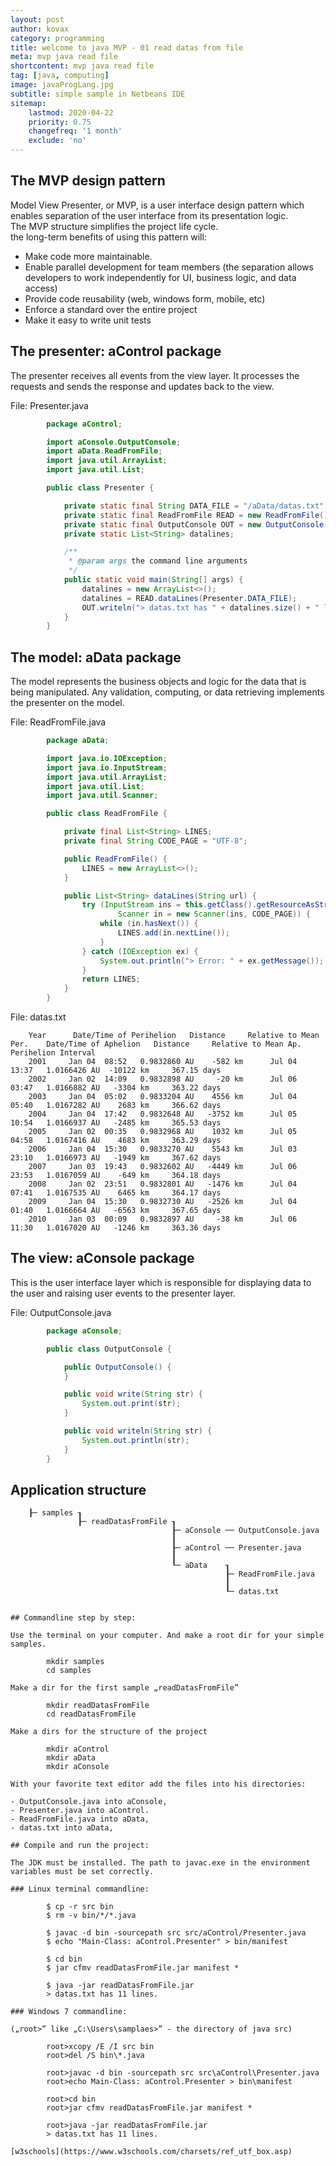 ```yaml
---
layout: post
author: kovax
category: programming
title: welcome to java MVP - 01 read datas from file
meta: mvp java read file
shortcontent: mvp java read file
tag: [java, computing]
image: javaProgLang.jpg
subtitle: simple sample in Netbeans IDE
sitemap:
    lastmod: 2020-04-22
    priority: 0.75
    changefreq: '1 month'
    exclude: 'no'
---
```


## The MVP design pattern

Model View Presenter, or MVP, is a user interface design pattern which enables separation of the user interface from its presentation logic.  
The MVP structure simplifies the project life cycle.  
the long-term benefits of using this pattern will:
-   Make code more maintainable.
-   Enable parallel development for team members (the separation allows developers to work independently for UI, business logic, and data access)
-   Provide code reusability (web, windows form, mobile, etc)
-   Enforce a standard over the entire project
-   Make it easy to write unit tests


## The presenter: aControl package

The presenter receives all events from the view layer.  It processes the requests and sends the response and updates back to the view.

File: Presenter.java

```java
        package aControl;

        import aConsole.OutputConsole;
        import aData.ReadFromFile;
        import java.util.ArrayList;
        import java.util.List;

        public class Presenter {

            private static final String DATA_FILE = "/aData/datas.txt";
            private static final ReadFromFile READ = new ReadFromFile();
            private static final OutputConsole OUT = new OutputConsole();
            private static List<String> datalines;

            /**
             * @param args the command line arguments
             */
            public static void main(String[] args) {
                datalines = new ArrayList<>();
                datalines = READ.dataLines(Presenter.DATA_FILE);
                OUT.writeln("> datas.txt has " + datalines.size() + " lines.");
            }
        }
```

## The model: aData package

The model represents the business objects and logic for the data that is being manipulated. Any validation, computing, or data retrieving implements the presenter on the model.

File: ReadFromFile.java

```java
        package aData;

        import java.io.IOException;
        import java.io.InputStream;
        import java.util.ArrayList;
        import java.util.List;
        import java.util.Scanner;

        public class ReadFromFile {

            private final List<String> LINES;
            private final String CODE_PAGE = "UTF-8";

            public ReadFromFile() {
                LINES = new ArrayList<>();
            }

            public List<String> dataLines(String url) {
                try (InputStream ins = this.getClass().getResourceAsStream(url);
                        Scanner in = new Scanner(ins, CODE_PAGE)) {
                    while (in.hasNext()) {
                        LINES.add(in.nextLine());
                    }
                } catch (IOException ex) {
                    System.out.println("> Error: " + ex.getMessage());
                }
                return LINES;
            }
        }
```

File: datas.txt

        Year      Date/Time of Perihelion   Distance     Relative to Mean Per.    Date/Time of Aphelion   Distance     Relative to Mean Ap.    Perihelion Interval
        2001     Jan 04  08:52   0.9832860 AU    -582 km      Jul 04  13:37   1.0166426 AU  -10122 km     367.15 days
        2002     Jan 02  14:09   0.9832898 AU     -20 km      Jul 06  03:47   1.0166882 AU   -3304 km     363.22 days
        2003     Jan 04  05:02   0.9833204 AU    4556 km      Jul 04  05:40   1.0167282 AU    2683 km     366.62 days
        2004     Jan 04  17:42   0.9832648 AU   -3752 km      Jul 05  10:54   1.0166937 AU   -2485 km     365.53 days
        2005     Jan 02  00:35   0.9832968 AU    1032 km      Jul 05  04:58   1.0167416 AU    4683 km     363.29 days
        2006     Jan 04  15:30   0.9833270 AU    5543 km      Jul 03  23:10   1.0166973 AU   -1949 km     367.62 days
        2007     Jan 03  19:43   0.9832602 AU   -4449 km      Jul 06  23:53   1.0167059 AU    -649 km     364.18 days
        2008     Jan 02  23:51   0.9832801 AU   -1476 km      Jul 04  07:41   1.0167535 AU    6465 km     364.17 days
        2009     Jan 04  15:30   0.9832730 AU   -2526 km      Jul 04  01:40   1.0166664 AU   -6563 km     367.65 days
        2010     Jan 03  00:09   0.9832897 AU     -38 km      Jul 06  11:30   1.0167020 AU   -1246 km     363.36 days


## The view: aConsole package

This is the user interface layer which is responsible for displaying data to the user and raising user events to the presenter layer.

File: OutputConsole.java

```java
        package aConsole;

        public class OutputConsole {

            public OutputConsole() {
            }

            public void write(String str) {
                System.out.print(str);
            }

            public void writeln(String str) {
                System.out.println(str);
            }
        }
```

## Application structure

        ┠─ samples ┒
                   ┠─ readDatasFromFile ┒
                                        ┠─ aConsole ── OutputConsole.java
                                        ┃
                                        ┠─ aControl ── Presenter.java
                                        ┃
                                        ┖─ aData    ┒ 
                                                    ┠─ ReadFromFile.java
                                                    ┃
                                                    ┖─ datas.txt
```

## Commandline step by step:

Use the terminal on your computer. And make a root dir for your simple samples.  

        mkdir samples
        cd samples

Make a dir for the first sample „readDatasFromFile”  

        mkdir readDatasFromFile
        cd readDatasFromFile

Make a dirs for the structure of the project  

        mkdir aControl
        mkdir aData
        mkdir aConsole

With your favorite text editor add the files into his directories:  

- OutputConsole.java into aConsole,
- Presenter.java into aControl.
- ReadFromFile.java into aData,
- datas.txt into aData,

## Compile and run the project:

The JDK must be installed. The path to javac.exe in the environment variables must be set correctly.

### Linux terminal commandline:

        $ cp -r src bin
        $ rm -v bin/*/*.java

        $ javac -d bin -sourcepath src src/aControl/Presenter.java
        $ echo "Main-Class: aControl.Presenter" > bin/manifest
        
        $ cd bin
        $ jar cfmv readDatasFromFile.jar manifest *

        $ java -jar readDatasFromFile.jar
        > datas.txt has 11 lines.

### Windows 7 commandline:

(„root>” like „C:\Users\samplaes>” - the directory of java src)

        root>xcopy /E /I src bin
        root>del /S bin\*.java

        root>javac -d bin -sourcepath src src\aControl\Presenter.java
        root>echo Main-Class: aControl.Presenter > bin\manifest

        root>cd bin
        root>jar cfmv readDatasFromFile.jar manifest *

        root>java -jar readDatasFromFile.jar
        > datas.txt has 11 lines.

[w3schools](https://www.w3schools.com/charsets/ref_utf_box.asp)


